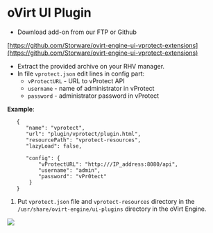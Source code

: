 # oVirt UI Plugin

* Download add-on from our FTP or Github 

[https://github.com/Storware/ovirt-engine-ui-vprotect-extensions](https://github.com/Storware/ovirt-engine-ui-vprotect-extensions)

* Extract the provided archive on your RHV manager.
* In file `vprotect.json` edit lines in config part:
  * `vProtectURL` - URL to vProtect API
  * `username` - name of administrator in vProtect
  * `password` - administrator password in vProtect

**Example**:

```text
   {
      "name": "vprotect",
      "url": "plugin/vprotect/plugin.html",
      "resourcePath": "vprotect-resources",
      "lazyLoad": false,

      "config": {
          "vProtectURL": "http:///IP_address:8080/api",
          "username": "admin",
          "password": "vPr0tect"
       }
   }
```

1. Put `vprotect.json` file and `vprotect-resources` directory in the `/usr/share/ovirt-engine/ui-plugins` directory in the oVirt Engine.

![](https://github.com/backupmonster/storware-vprotect-manual/tree/31778b5e60e67956cc3fb965d118537bb2d2be7e/.gitbook/assets/rhv-ui-plugin.png)

